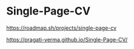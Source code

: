 # Single-Page-CV

https://roadmap.sh/projects/single-page-cv

https://pragati-verma.github.io/Single-Page-CV/
